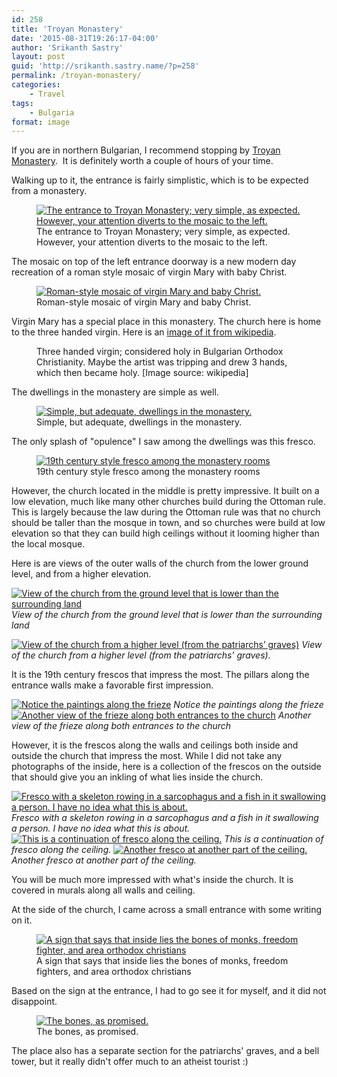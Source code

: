 ```yaml
---
id: 258
title: 'Troyan Monastery'
date: '2015-08-31T19:26:17-04:00'
author: 'Srikanth Sastry'
layout: post
guid: 'http://srikanth.sastry.name/?p=258'
permalink: /troyan-monastery/
categories:
    - Travel
tags:
    - Bulgaria
format: image
---
```


<!-- wp:paragraph -->
<p>If you are in northern Bulgarian, I recommend stopping by <a href="https://en.wikipedia.org/wiki/Troyan_Monastery">Troyan Monastery</a>.&nbsp;&nbsp;It is definitely worth a couple of hours of your time.</p>
<!-- /wp:paragraph -->

<!-- wp:paragraph -->
<p>Walking up to it, the entrance is fairly simplistic, which is to be expected from a monastery.</p>
<!-- /wp:paragraph -->

<!-- wp:image {"id":259,"align":"center"} -->
<div class="wp-block-image"><figure class="aligncenter"><a href="/troyan-monastery/img_20150831_154933/"><img src="/wp-content/uploads/2015/08/IMG_20150831_154933-1024x760.jpg" alt="The entrance to Troyan Monastery; very simple, as expected. However, your attention diverts to the mosaic to the left." class="wp-image-259"/></a><figcaption>The entrance to Troyan Monastery; very simple, as expected. However, your attention diverts to the mosaic to the left.</figcaption></figure></div>
<!-- /wp:image -->

<!-- wp:paragraph -->
<p>The mosaic on top of the left entrance doorway is a new modern day recreation of a roman style mosaic of virgin Mary with baby Christ.</p>
<!-- /wp:paragraph -->

<!-- wp:more -->
<!--more-->
<!-- /wp:more -->

<!-- wp:image {"id":261,"align":"center"} -->
<div class="wp-block-image"><figure class="aligncenter"><a href="/wp-content/uploads/2015/08/IMG_20150831_155017.jpg"><img src="/wp-content/uploads/2015/08/IMG_20150831_155017-760x1024.jpg" alt="Roman-style mosaic of virgin Mary and baby Christ." class="wp-image-261"/></a><figcaption>Roman-style mosaic of virgin Mary and baby Christ.</figcaption></figure></div>
<!-- /wp:image -->

<!-- wp:paragraph -->
<p>Virgin Mary has a special place in this monastery. The church here is home to the three handed virgin. Here is an <a href="https://en.wikipedia.org/wiki/Troyan_Monastery#/media/File:Three_Handed_Virgin_of_Troyan_Monastery.JPG">image of it from wikipedia</a>.</p>
<!-- /wp:paragraph -->

<!-- wp:image {"align":"center"} -->
<div class="wp-block-image"><figure class="aligncenter"><a href="https://upload.wikimedia.org/wikipedia/commons/d/d8/Three_Handed_Virgin_of_Troyan_Monastery.JPG"><img src="https://upload.wikimedia.org/wikipedia/commons/d/d8/Three_Handed_Virgin_of_Troyan_Monastery.JPG" alt=""/></a><figcaption>Three handed virgin; considered holy in Bulgarian Orthodox Christianity. Maybe the artist was tripping and drew 3 hands, which then became holy. [Image source: wikipedia]</figcaption></figure></div>
<!-- /wp:image -->

<!-- wp:paragraph -->
<p>The dwellings in the monastery are simple as well.</p>
<!-- /wp:paragraph -->

<!-- wp:image {"id":264,"align":"center"} -->
<div class="wp-block-image"><figure class="aligncenter"><a href="/wp-content/uploads/2015/08/IMG_20150831_160245.jpg"><img src="/wp-content/uploads/2015/08/IMG_20150831_160245-1024x760.jpg" alt="Simple, but adequate, dwellings in the monastery." class="wp-image-264"/></a><figcaption>Simple, but adequate, dwellings in the monastery.</figcaption></figure></div>
<!-- /wp:image -->

<!-- wp:paragraph -->
<p>The only splash of "opulence" I saw among the dwellings was this&nbsp;fresco.</p>
<!-- /wp:paragraph -->

<!-- wp:image {"id":265,"align":"center"} -->
<div class="wp-block-image"><figure class="aligncenter"><a href="/wp-content/uploads/2015/08/IMG_20150831_160420.jpg"><img src="/wp-content/uploads/2015/08/IMG_20150831_160420-1024x760.jpg" alt="19th century style fresco among the monastery rooms" class="wp-image-265"/></a><figcaption>19th century style fresco among the monastery rooms</figcaption></figure></div>
<!-- /wp:image -->

<!-- wp:paragraph -->
<p>However, the church located in the middle is pretty impressive. It built on a low elevation, much like many other churches build during the Ottoman rule. This is largely because the law during the Ottoman rule was that no church should be taller than the mosque in town, and so churches were build at low elevation so that they can build high ceilings without it looming higher than the local mosque.</p>
<!-- /wp:paragraph -->

<!-- wp:paragraph -->
<p>Here is are views of the outer walls of the church from the lower ground level, and from a higher elevation.</p>
<!-- /wp:paragraph -->

[![View of the church from the ground level that is lower than the surrounding land](/wp-content/uploads/2015/08/IMG_20150831_155051.jpg)](/wp-content/uploads/2015/08/IMG_20150831_155051.jpg)
*View of the church from the ground level that is lower than the surrounding land*

[![View of the church from a higher level (from the patriarchs’ graves)](/wp-content/uploads/2015/08/IMG_20150831_160950.jpg)](/wp-content/uploads/2015/08/IMG_20150831_160950.jpg)
*View of the church from a higher level (from the patriarchs’ graves).*

<!-- wp:paragraph -->
<p>It is the 19th century frescos that impress the most. The pillars along the entrance walls make a favorable first impression.</p>
<!-- /wp:paragraph -->

[![Notice the paintings along the frieze](/wp-content/uploads/2015/08/IMG_20150831_155120.jpg)](/wp-content/uploads/2015/08/IMG_20150831_155120.jpg)
*Notice the paintings along the frieze*
[![Another view of the frieze along both entrances to the church](/wp-content/uploads/2015/08/IMG_20150831_160219.jpg)](/wp-content/uploads/2015/08/IMG_20150831_160219.jpg)
*Another view of the frieze along both entrances to the church*

<!-- wp:paragraph -->
<p>However, it is the frescos along the walls and ceilings both inside and outside the church that impress the most. While I did not take any photographs of the inside, here is a collection of the frescos on the outside that should give you an inkling of what lies inside the church.</p>
<!-- /wp:paragraph -->


[![Fresco with a skeleton rowing in a sarcophagus and a fish in it swallowing a person. I have no idea what this is about.](/wp-content/uploads/2015/08/IMG_20150831_155159.jpg)](/wp-content/uploads/2015/08/IMG_20150831_155159.jpg)
*Fresco with a skeleton rowing in a sarcophagus and a fish in it swallowing a person. I have no idea what this is about.*
[![This is a continuation of fresco along the ceiling.](/wp-content/uploads/2015/08/IMG_20150831_155216.jpg)](/wp-content/uploads/2015/08/IMG_20150831_155216.jpg)
*This is a continuation of fresco along the ceiling.*
[![Another fresco at another part of the ceiling.](/wp-content/uploads/2015/08/IMG_20150831_155247.jpg)](/wp-content/uploads/2015/08/IMG_20150831_155247.jpg)
*Another fresco at another part of the ceiling.*

<!-- wp:paragraph -->
<p>You will be much more impressed with what's inside the church. It is covered in murals along all walls and&nbsp;ceiling.</p>
<!-- /wp:paragraph -->

<!-- wp:paragraph -->
<p>At the side of the church, I came across a small entrance with some writing on it.</p>
<!-- /wp:paragraph -->

<!-- wp:image {"id":271,"align":"center"} -->
<div class="wp-block-image"><figure class="aligncenter"><a href="/wp-content/uploads/2015/08/IMG_20150831_160632.jpg"><img src="/wp-content/uploads/2015/08/IMG_20150831_160632-1024x760.jpg" alt="A sign that says that inside lies the bones of monks, freedom fighter, and area orthodox christians" class="wp-image-271"/></a><figcaption>A sign that says that inside lies the bones of monks, freedom fighters, and area orthodox christians</figcaption></figure></div>
<!-- /wp:image -->

<!-- wp:paragraph -->
<p>Based on the sign at the entrance, I had to go see it for myself, and it did not disappoint.</p>
<!-- /wp:paragraph -->

<!-- wp:image {"id":272,"align":"center"} -->
<div class="wp-block-image"><figure class="aligncenter"><a href="/wp-content/uploads/2015/08/IMG_20150831_160549.jpg"><img src="/wp-content/uploads/2015/08/IMG_20150831_160549-760x1024.jpg" alt="The bones, as promised." class="wp-image-272"/></a><figcaption>The bones, as promised.</figcaption></figure></div>
<!-- /wp:image -->

<!-- wp:paragraph -->
<p>The place also has a separate section for the patriarchs' graves, and a bell tower, but it really didn't offer much to an atheist tourist :)</p>
<!-- /wp:paragraph -->

<!-- wp:gallery {"ids":[274,275],"columns":2,"linkTo":"attachment"} -->
<figure><img src="/wp-content/uploads/2015/08/IMG_20150831_161018.jpg" alt="" data-id="274" class="wp-image-274"/></figure>
<figure><img src="/wp-content/uploads/2015/08/IMG_20150831_161112.jpg" alt="" data-id="275" class="wp-image-275"/></figure>
<!-- /wp:gallery -->
